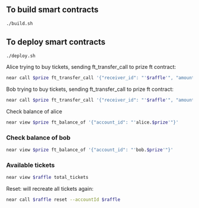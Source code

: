## To build smart contracts
```bash
./build.sh
```

## To deploy smart contracts
```bash
./deploy.sh
```


Alice trying to buy tickets, sending ft_transfer_call to prize ft contract:
```bash
near call $prize ft_transfer_call '{"receiver_id": "'$raffle'", "amount": "6","msg":"buy_ticket"}' --accountId alice.$prize --amount 0.000000000000000000000001 --gas 200000000000000
```

Bob trying to buy tickets, sending ft_transfer_call to prize ft contract:
```bash
near call $prize ft_transfer_call '{"receiver_id": "'$raffle'", "amount": "6","msg":"buy_ticket"}' --accountId bob.$prize --amount 0.000000000000000000000001 --gas 200000000000000
```

Check balance of alice
```bash
near view $prize ft_balance_of '{"account_id": "'alice.$prize'"}'
```
### Check balance of bob
```bash
near view $prize ft_balance_of '{"account_id": "'bob.$prize'"}'
```

### Available tickets
```bash
near view $raffle total_tickets 
```

Reset: will recreate all tickets again:
```bash
near call $raffle reset --accountId $raffle
```
